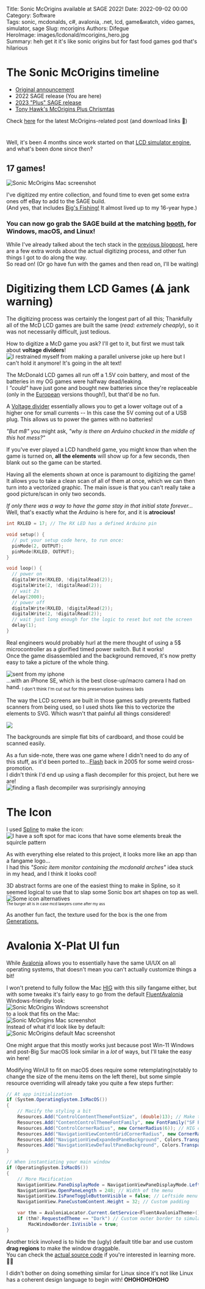 Title: Sonic McOrigins available at SAGE 2022!
Date: 2022-09-02 00:00  
Category: Software  
Tags: sonic, mcdonalds, c#, avalonia, .net, lcd, game&watch, video games, simulator, sage
Slug: mcorigins
Authors: Difegue  
HeroImage: images/lcdonald/mcorigins_hero.jpg  
Summary: heh get it it's like sonic origins but for fast food games god that's hilarious 

# The Sonic McOrigins timeline

- [Original announcement](./lcdonald.html)  
- 2022 SAGE release (You are here)  
- [2023 "Plus" SAGE release](./mcorigins-plus.html)
- [Tony Hawk's McOrigins Plus Chrismtas](./mcorigins-xmas.html)  

Check [here](./mcorigins-xmas.html) for the latest McOrigins-related post (and download links 🍟)  

# 

Well, it's been 4 months since work started on that [LCD simulator engine](./lcdonald.html), and what's been done since then?  

## 17 games! 

![Sonic McOrigins Mac screenshot]({static}/images/lcdonald/lcdmain.png)  

I've digitized my entire collection, and found time to even get some extra ones off eBay to add to the SAGE build.  
(And yes, that includes [Big's Fishing!](https://twitter.com/Difegue/status/1547953057660514304?s=20&t=hV9EoNuuFeQgdZ-T8SvxRg) It almost lived up to my 16-year hype.)  

### You can now go grab the SAGE build at the matching [booth](https://sonicfangameshq.com/forums/showcase/sonic-mcorigins.1352/), for Windows, macOS, and Linux!  

While I've already talked about the tech stack in the [previous blogpost](./lcdonald.html), here are a few extra words about the actual digitizing process, and other fun things I got to do along the way.  
So read on! (Or go have fun with the games and then read on, I'll be waiting)  

# Digitizing them LCD Games (⚠️ jank warning)

The digitizing process was certainly the longest part of all this; Thankfully all of the McD LCD games are built the same (*read: extremely cheaply*), so it was not necessarily difficult, just tedious.

How to digitize a McD game you ask? I'll get to it, but first we must talk about **voltage dividers**!  
![I restrained myself from making a parallel universe joke up here but I can't hold it anymore! It's going in the alt text!]({static}/images/lcdonald/divider.jpg)  

The McDonald LCD games all run off a 1.5V coin battery, and most of the batteries in my OG games were halfway dead/leaking.  
I _"could"_ have just gone and bought new batteries since they're replaceable (only in the [European](https://twitter.com/Difegue/status/1557107418810777600?s=20&t=hV9EoNuuFeQgdZ-T8SvxRg) versions though!), but that'd be no fun.  

A [Voltage divider](https://electronics.stackexchange.com/questions/214200/converting-3-3v-to-1-2v) essentially allows you to get a lower voltage out of a higher one for small currents -- In this case the 5V coming out of a USB plug. This allows us to power the games with no batteries!  

*"But m8"* you might ask, *"why is there an Arduino chucked in the middle of this hot mess?"*  

If you've ever played a LCD handheld game, you might know than when the game is turned on, **all the elements** will show up for a few seconds, then blank out so the game can be started.  

Having all the elements shown at once is paramount to digitizing the game!  
It allows you to take a clean scan of all of them at once, which we can then turn into a vectorized graphic. The main issue is that you can't really take a good picture/scan in only two seconds.  

_If only there was a way to have the game stay in that initial state forever..._  
Well, that's exactly what the Arduino is here for, and it is **atrocious!**  

```c
int RXLED = 17; // The RX LED has a defined Arduino pin

void setup() {
  // put your setup code here, to run once:
  pinMode(2, OUTPUT);
  pinMode(RXLED, OUTPUT); 
}

void loop() {
  // power on
  digitalWrite(RXLED, !digitalRead(2));
  digitalWrite(2, !digitalRead(2));
  // wait 2s
  delay(2000);
  // power off
  digitalWrite(RXLED, !digitalRead(2));
  digitalWrite(2, !digitalRead(2));
  // wait just long enough for the logic to reset but not the screen
  delay(1);
}
```  

Real engineers would probably hurl at the mere thought of using a 5$ microcontroller as a glorified timed power switch. But it works!  
Once the game disassembled and the background removed, it's now pretty easy to take a picture of the whole thing.  

![sent from my iphone]({static}/images/lcdonald/se_closeup.jpg)  
...with an iPhone SE, which is the best close-up/macro camera I had on hand. <sub>I don't think I'm cut out for this preservation business lads</sub>  

The way the LCD screens are built in those games sadly prevents flatbed scanners from being used, so I used shots like this to vectorize the elements to SVG. Which wasn't that painful all things considered!  

<img src="{static}/images/lcdonald/bfishing.svg"/>  

The backgrounds are simple flat bits of cardboard, and those could be scanned easily.  

As a fun side-note, there was one game where I didn't need to do any of this stuff, as it'd been ported to...[Flash](https://www.youtube.com/watch?v=jhkwLN6PUss) back in 2005 for some weird cross-promotion.  
I didn't think I'd end up using a flash decompiler for this project, but here we are!  
![finding a flash decompiler was surprisingly annoying]({static}/images/lcdonald/flashdecomp.jpg)  

# The Icon

I used [Spline](https://spline.design/) to make the icon:  
![I have a soft spot for mac icons that have some elements break the squircle pattern]({static}/theme/img/mcd.png)  

As with everything else related to this project, it looks more like an app than a fangame logo...  
I had this _"Sonic item monitor containing the mcdonald arches"_ idea stuck in my head, and I think it looks cool!  

3D abstract forms are one of the easiest thing to make in Spline, so it seemed logical to use that to slap some Sonic box art shapes on top as well.  
![Some icon alternatives]({static}/images/lcdonald/icons.jpg)  
<sub><sup>The burger alt is in case mcd lawyers come after my ass</sup></sub>  

As another fun fact, the texture used for the box is the one from [Generations.](https://www.models-resource.com/pc_computer/sonicgenerations/model/12800/)

# Avalonia X-Plat UI fun

While [Avalonia](http://avaloniaui.net) allows you to essentially have the same UI/UX on all operating systems, that doesn't mean you can't actually customize things a bit!

I won't pretend to fully follow the Mac [HIG](https://developer.apple.com/design/human-interface-guidelines/macos/) with this silly fangame either, but with some tweaks it's fairly easy to go from the default [FluentAvalonia](https://github.com/amwx/FluentAvalonia) Windows-friendly look:  
![Sonic McOrigins Windows screenshot]({static}/images/lcdonald/win.jpg)  
to a look that fits on the Mac:  
![Sonic McOrigins Mac screenshot]({static}/images/lcdonald/mac.png)  
Instead of what it'd look like by default:  
![Sonic McOrigins default Mac screenshot]({static}/images/lcdonald/mac_old.jpg)  

One might argue that this mostly works just because post Win-11 Windows and post-Big Sur macOS look similar in a _lot_ of ways, but I'll take the easy win here!  

Modifying WinUI to fit on macOS does require some retemplating(notably to change the size of the menu items on the left there), but some simple resource overriding will already take you quite a few steps further:  
```csharp
// At app initialization
if (System.OperatingSystem.IsMacOS())
{
	// Macify the styling a bit
	Resources.Add("ControlContentThemeFontSize", (double)13); // Make the font size smaller
	Resources.Add("ContentControlThemeFontFamily", new FontFamily("SF Pro Text")); // Forbidden Apple font
	Resources.Add("ControlCornerRadius", new CornerRadius(6)); // HIG corner radius
	Resources.Add("NavigationViewContentGridCornerRadius", new CornerRadius(0)); // Remove the navview corner radius so it looks like a straight line instead
	Resources.Add("NavigationViewExpandedPaneBackground", Colors.Transparent);
	Resources.Add("NavigationViewDefaultPaneBackground", Colors.Transparent);
}

// When instantiating your main window
if (OperatingSystem.IsMacOS())
{
	// More Macification
	NavigationView.PaneDisplayMode = NavigationViewPaneDisplayMode.Left;
	NavigationView.OpenPaneLength = 248; // Width of the menu
	NavigationView.IsPaneToggleButtonVisible = false; // Leftside menu is always open
	NavigationView.PaneCustomContent.Height = 32; // Custom padding 

	var thm = AvaloniaLocator.Current.GetService<FluentAvaloniaTheme>();
	if (thm?.RequestedTheme == "Dark") // Custom outer border to simulate macOS' dark theme window decoration -- Add this in XAML yourself!
		MacWindowBorder.IsVisible = true;
}
```

Another trick involved is to hide the (ugly) default title bar and use custom **drag regions** to make the window draggable.  
You can check the [actual source code](https://github.com/Difegue/LCDonald) if you're interested in learning more. 🧑‍💻  

I didn't bother on doing something similar for Linux since it's not like Linux has a coherent design language to begin with! **OHOHOHOHOHO**  